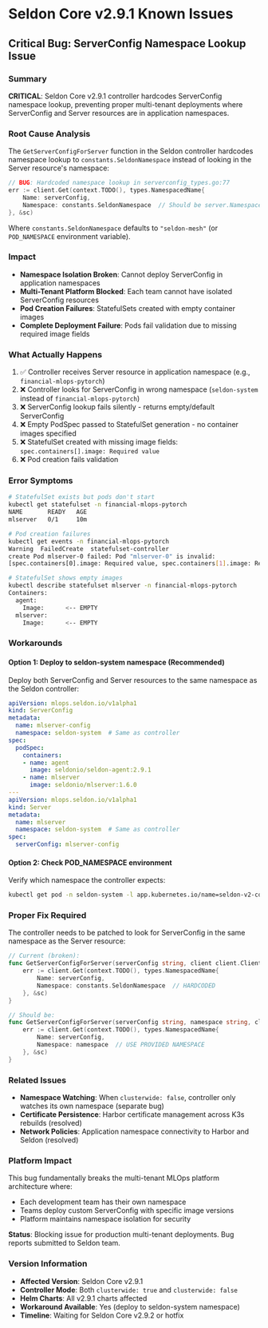 # Seldon Core v2.9.1 Known Issues

## Critical Bug: ServerConfig Namespace Lookup Issue

### Summary
**CRITICAL**: Seldon Core v2.9.1 controller hardcodes ServerConfig namespace lookup, preventing proper multi-tenant deployments where ServerConfig and Server resources are in application namespaces.

### Root Cause Analysis
The `GetServerConfigForServer` function in the Seldon controller hardcodes namespace lookup to `constants.SeldonNamespace` instead of looking in the Server resource's namespace:

```go
// BUG: Hardcoded namespace lookup in serverconfig_types.go:77
err := client.Get(context.TODO(), types.NamespacedName{
    Name: serverConfig, 
    Namespace: constants.SeldonNamespace  // Should be server.Namespace
}, &sc)
```

Where `constants.SeldonNamespace` defaults to `"seldon-mesh"` (or `POD_NAMESPACE` environment variable).

### Impact
- **Namespace Isolation Broken**: Cannot deploy ServerConfig in application namespaces
- **Multi-Tenant Platform Blocked**: Each team cannot have isolated ServerConfig resources
- **Pod Creation Failures**: StatefulSets created with empty container images
- **Complete Deployment Failure**: Pods fail validation due to missing required image fields

### What Actually Happens
1. ✅ Controller receives Server resource in application namespace (e.g., `financial-mlops-pytorch`)
2. ❌ Controller looks for ServerConfig in wrong namespace (`seldon-system` instead of `financial-mlops-pytorch`)
3. ❌ ServerConfig lookup fails silently - returns empty/default ServerConfig
4. ❌ Empty PodSpec passed to StatefulSet generation - no container images specified
5. ❌ StatefulSet created with missing image fields: `spec.containers[].image: Required value`
6. ❌ Pod creation fails validation

### Error Symptoms
```bash
# StatefulSet exists but pods don't start
kubectl get statefulset -n financial-mlops-pytorch
NAME       READY   AGE
mlserver   0/1     10m

# Pod creation failures
kubectl get events -n financial-mlops-pytorch
Warning  FailedCreate  statefulset-controller  
create Pod mlserver-0 failed: Pod "mlserver-0" is invalid: 
[spec.containers[0].image: Required value, spec.containers[1].image: Required value]

# StatefulSet shows empty images
kubectl describe statefulset mlserver -n financial-mlops-pytorch
Containers:
  agent:
    Image:      <-- EMPTY
  mlserver:
    Image:      <-- EMPTY
```

### Workarounds

#### Option 1: Deploy to seldon-system namespace (Recommended)
Deploy both ServerConfig and Server resources to the same namespace as the Seldon controller:

```yaml
apiVersion: mlops.seldon.io/v1alpha1
kind: ServerConfig
metadata:
  name: mlserver-config
  namespace: seldon-system  # Same as controller
spec:
  podSpec:
    containers:
    - name: agent
      image: seldonio/seldon-agent:2.9.1
    - name: mlserver
      image: seldonio/mlserver:1.6.0
---
apiVersion: mlops.seldon.io/v1alpha1
kind: Server
metadata:
  name: mlserver
  namespace: seldon-system  # Same as controller
spec:
  serverConfig: mlserver-config
```

#### Option 2: Check POD_NAMESPACE environment
Verify which namespace the controller expects:
```bash
kubectl get pod -n seldon-system -l app.kubernetes.io/name=seldon-v2-controller-manager -o yaml | grep POD_NAMESPACE
```

### Proper Fix Required
The controller needs to be patched to look for ServerConfig in the same namespace as the Server resource:

```go
// Current (broken):
func GetServerConfigForServer(serverConfig string, client client.Client) (*ServerConfig, error) {
    err := client.Get(context.TODO(), types.NamespacedName{
        Name: serverConfig, 
        Namespace: constants.SeldonNamespace  // HARDCODED
    }, &sc)
}

// Should be:
func GetServerConfigForServer(serverConfig string, namespace string, client client.Client) (*ServerConfig, error) {
    err := client.Get(context.TODO(), types.NamespacedName{
        Name: serverConfig, 
        Namespace: namespace  // USE PROVIDED NAMESPACE
    }, &sc)
}
```

### Related Issues
- **Namespace Watching**: When `clusterwide: false`, controller only watches its own namespace (separate bug)
- **Certificate Persistence**: Harbor certificate management across K3s rebuilds (resolved)
- **Network Policies**: Application namespace connectivity to Harbor and Seldon (resolved)

### Platform Impact
This bug fundamentally breaks the multi-tenant MLOps platform architecture where:
- Each development team has their own namespace
- Teams deploy custom ServerConfig with specific image versions
- Platform maintains namespace isolation for security

**Status**: Blocking issue for production multi-tenant deployments. Bug reports submitted to Seldon team.

### Version Information
- **Affected Version**: Seldon Core v2.9.1
- **Controller Mode**: Both `clusterwide: true` and `clusterwide: false`
- **Helm Charts**: All v2.9.1 charts affected
- **Workaround Available**: Yes (deploy to seldon-system namespace)
- **Timeline**: Waiting for Seldon Core v2.9.2 or hotfix